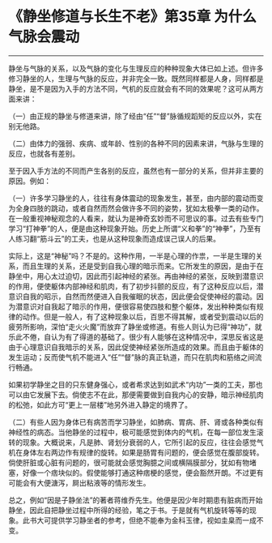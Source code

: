 # 《静坐修道与长生不老》第35章 为什么气脉会震动

------

静坐与气脉的关系，以及气脉的变化与生理反应的种种现象大体已如上述。但许多修习静坐的人，生理与气脉的反应，并非完全一致。既然同样都是人身，同样都是静坐，是不是因为入手的方法不同，气机的反应就会有不同的效果呢？这可从两方面来讲：

（一）由正规的静坐与修道来讲，除了经由“任”“督”脉循规蹈矩的反应以外，实在别无他路。

（二）由体力的强弱、疾病、或年龄、性别的各种不同的因素来讲，气脉与生理的反应，也就各有差别。

至于因入手方法的不同而产生各别的反应，虽然也有一部分的关系，但并非主要的原因。例如：

（一）许多学习静坐的人，往往有身体震动的现象发生，甚至，由内部的震动而变为全身四肢的跳动，或者自然而然会做许多不同的姿势，犹如太极拳一类的动作。在一般重视神秘观念的人看来，就认为是神奇玄妙而不可思议的事。过去有些专门学习“打神拳”的人，便是由这种现象开始。历史上所谓“义和拳”的“神拳”，乃至有人练习翻“筋斗云”的工夫，也是从这种现象而造成误己误人的后果。

实际上，这是“神秘”吗？不是的。这种作用，一半是心理的作祟，一半是生理的关系，而且生理的关系，还是受到自我心理的暗示而来。它所发生的原因，是由于在静坐中，用心太过迫切，因此而引起神经的紧张。再由神经的紧张，反映到潜意识的作用，便使躯体内部神经和肌肉，有了初步抖颤的反应，有了这种反应以后，潜意识自我的昭示，自然而然便进入自我催眠的状态，因此便会促使神经的震动。因为潜意识对自我起了暗示的作用，便很容易使四肢和整个躯体，发出种种类似有规律的动作。但是一般人，有了这种现象以后，百思不得其解，或者受到震动以后的疲劳所影响，深怕“走火火魔”而放弃了静坐或修道。有些人则认为已得“神功”，就乐此不倦，自认为有了得道的基础了。很少有人能够在这种情况中，深思反省这是由于心理意识自我暗示的关系，因此促使神经紧张所造成的效果。而且由于躯体的发生运动；反而使气机不能进入“任”“督”脉的真正轨道，而只在肌肉和筋络之间流行畅通。

如果初学静坐之目的只东健身强心，或者希求达到如武术“内功”一类的工夫，那也可以由它发展下去。倘使志不在此，那便需要做到自我内心的安静，暗示神经肌肉的松弛，如此方可“更上一层楼”地另外进入静定的境界了。

（二）有些人因为身体已有病苦而学习静坐，如肺病、胃病、肝、肾或各种类似有神经性的病态。当他静坐的过程中，极可能感觉到体内的气机，在每一部位发生滚转的现象。大概说来，凡是肺、肾划分衰弱的人，它所引起的反应，往往会感觉气机在身体左右两边作有规律的旋转。如果是肠胃有问题的，便会感觉在腹部旋转。倘使肝脏或心脏有问题的，很可能就会感觉胸臆之间或横隔膜部分，犹如有物堵塞，好像一个痞块似的。假使能够打通这种痞梗的感觉，便会豁然开朗。不过更有可能会有大便溏泻，屙出粘液等的情形发生。

总之，例如“因是子静坐法”的著者蒋维乔先生。他便是因少年时期患有脏病而开始静坐，因此自把静坐过程中所得的经验，笔之于书。于是就有气机旋转等等的现象。此书大可提供学习静坐者的参考，但绝不能奉为金科玉律，视如圭臬而一成不变。